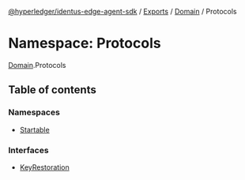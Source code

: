 [@hyperledger/identus-edge-agent-sdk](../README.md) / [Exports](../modules.md) / [Domain](Domain.md) / Protocols

# Namespace: Protocols

[Domain](Domain.md).Protocols

## Table of contents

### Namespaces

- [Startable](Domain.Protocols.Startable.md)

### Interfaces

- [KeyRestoration](../interfaces/Domain.Protocols.KeyRestoration.md)
